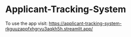 # Applicant-Tracking-System

To use the app visit: https://applicant-tracking-system-rkguuzappfxhgrvu3aqkh5h.streamlit.app/
